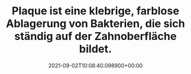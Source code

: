 ---
date: '2021-09-02T10:08:40.098900+00:00'
found_at: '2014-12-04'
found_url: http://www.oralb-blendamed.de/de-DE/artikel/was-ist-zahnbelag/
title: Plaque ist eine klebrige, farblose Ablagerung von Bakterien, die sich ständig
  auf der Zahnoberfläche bildet.
---